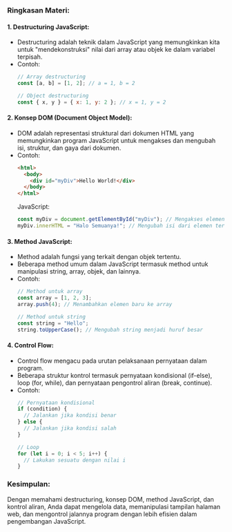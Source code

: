 ### Ringkasan Materi:

#### 1. Destructuring JavaScript:
   - Destructuring adalah teknik dalam JavaScript yang memungkinkan kita untuk "mendekonstruksi" nilai dari array atau objek ke dalam variabel terpisah.
   - Contoh:
     ```javascript
     // Array destructuring
     const [a, b] = [1, 2]; // a = 1, b = 2

     // Object destructuring
     const { x, y } = { x: 1, y: 2 }; // x = 1, y = 2
     ```

#### 2. Konsep DOM (Document Object Model):
   - DOM adalah representasi struktural dari dokumen HTML yang memungkinkan program JavaScript untuk mengakses dan mengubah isi, struktur, dan gaya dari dokumen.
   - Contoh:
     ```html
     <html>
       <body>
         <div id="myDiv">Hello World!</div>
       </body>
     </html>
     ```
     JavaScript:
     ```javascript
     const myDiv = document.getElementById("myDiv"); // Mengakses elemen dengan ID 'myDiv'
     myDiv.innerHTML = "Halo Semuanya!"; // Mengubah isi dari elemen tersebut
     ```

#### 3. Method JavaScript:
   - Method adalah fungsi yang terkait dengan objek tertentu.
   - Beberapa method umum dalam JavaScript termasuk method untuk manipulasi string, array, objek, dan lainnya.
   - Contoh:
     ```javascript
     // Method untuk array
     const array = [1, 2, 3];
     array.push(4); // Menambahkan elemen baru ke array

     // Method untuk string
     const string = "Hello";
     string.toUpperCase(); // Mengubah string menjadi huruf besar
     ```

#### 4. Control Flow:
   - Control flow mengacu pada urutan pelaksanaan pernyataan dalam program.
   - Beberapa struktur kontrol termasuk pernyataan kondisional (if-else), loop (for, while), dan pernyataan pengontrol aliran (break, continue).
   - Contoh:
     ```javascript
     // Pernyataan kondisional
     if (condition) {
       // Jalankan jika kondisi benar
     } else {
       // Jalankan jika kondisi salah
     }

     // Loop
     for (let i = 0; i < 5; i++) {
       // Lakukan sesuatu dengan nilai i
     }
     ```

### Kesimpulan:
Dengan memahami destructuring, konsep DOM, method JavaScript, dan kontrol aliran, Anda dapat mengelola data, memanipulasi tampilan halaman web, dan mengontrol jalannya program dengan lebih efisien dalam pengembangan JavaScript.
